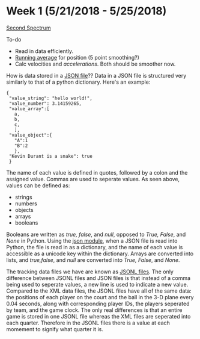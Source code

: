 # Week 1 (5/21/2018 - 5/25/2018)

[Second Spectrum](https://www.secondspectrum.com/)

To-do
* Read in data efficiently. 
* [Running average](https://en.wikipedia.org/wiki/Moving_average) for position (5 point smoothing?)
* Calc velocities and *accelerations*. Both should be smoother now. 

How is data stored in a [JSON file](http://www.json.org/)??
Data in a JSON file is structured very similarly to that of a python dictionary.  Here's an example:
```
{ 
 "value_string": "hello world!",
 "value_number": 3.14159265,
 "value_array":[
   a, 
   b, 
   c, 
   ],
 "value_object":{ 
   "A":1 
   "B":2 
   }, 
 "Kevin Durant is a snake": true
 }
```
The name of each value is defined in quotes, followed by a colon and the assigned value.  Commas are used to seperate values. As seen above, values can be defined as:
* strings
* numbers
* objects
* arrays
* booleans 


Booleans are written as *true, false*, and *null*, opposed to *True, False*, and *None* in Python.  Using the [json module](https://docs.python.org/2/library/json.html), when a JSON file is read into Python, the file is read in as a dictionary, and the name of each value is accessible as a unicode key within the dictionary.  Arrays are converted into lists, and *true,false*, and *null* are converted into *True, False*, and *None*. 

The tracking data files we have are known as [JSONL files](http://jsonlines.org/).  The only difference between JSONL files and JSON files is that instead of a comma being used to seperate values, a new line is used to indicate a new value.  Compared to the XML data files, the JSONL files have all of the same data: the positions of each player on the court and the ball in the 3-D plane every 0.04 seconds, along with corresponding player IDs, the players seperated by team, and the game clock.  The only real differences is that an entire game is stored in one JSONL file whereas the XML files are seperated into each quarter.  Therefore in the JSONL files there is a value at each momement to signify what quarter it is.

